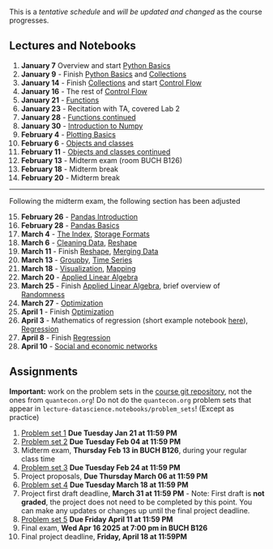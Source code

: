 This is a *tentative schedule* and *will be updated and changed* as the course progresses.

## Lectures and Notebooks
1. **January 7** Overview and start [Python Basics](https://datascience.quantecon.org/python_fundamentals/basics.html)
2. **January 9** - Finish [Python Basics](https://datascience.quantecon.org/python_fundamentals/basics.html) and [Collections](https://datascience.quantecon.org/python_fundamentals/collections.html)
3. **January 14** - Finish [Collections](https://datascience.quantecon.org/python_fundamentals/collections.html) and start [Control Flow](https://datascience.quantecon.org/python_fundamentals/control_flow.html)
4. **January 16** - The rest of [Control Flow](https://datascience.quantecon.org/python_fundamentals/control_flow.html)
5. **January 21** - [Functions](https://datascience.quantecon.org/python_fundamentals/functions.html)
6. **January 23** - Recitation with TA, covered Lab 2
7. **January 28** - [Functions continued](https://datascience.quantecon.org/python_fundamentals/functions.html)
8. **January 30** - [Introduction to Numpy](https://datascience.quantecon.org/scientific/numpy_arrays.html)
9.  **February 4** - [Plotting Basics](https://datascience.quantecon.org/scientific/plotting.html)
10. **February 6** - [Objects and classes](./extra/objects-and-classes.ipynb)
11. **February 11** - [Objects and classes continued](./extra/objects-and-classes.ipynb)
12. **February 13** - Midterm exam (room BUCH B126)
13. **February 18** - Midterm break
14. **February 20** - Midterm break
--------------------------------------------------------------------------------------------------------------------------
Following the midterm exam, the following section has been adjusted

15. **February 26** - [Pandas Introduction](https://datascience.quantecon.org/pandas/intro.html)
16. **February 28** - [Pandas Basics](https://datascience.quantecon.org/pandas/basics.html)
17. **March 4** -  [The Index](https://datascience.quantecon.org/pandas/the_index.html), [Storage Formats](https://datascience.quantecon.org/pandas/storage_formats.html)
18. **March 6** - [Cleaning Data](https://datascience.quantecon.org/pandas/data_clean.html), [Reshape](https://datascience.quantecon.org/pandas/reshape.html)
19. **March 11** - Finish [Reshape](https://datascience.quantecon.org/tools/matplotlib.html), [Merging Data](https://datascience.quantecon.org/pandas/merge.html)
20. **March 13** - [Groupby](https://datascience.quantecon.org/pandas/groupby.html), [Time Series](https://datascience.quantecon.org/pandas/timeseries.html)
21. **March 18** - [Visualization](https://datascience.quantecon.org/tools/matplotlib.html), [Mapping](https://datascience.quantecon.org/tools/maps.html)
22. **March 20** - [Applied Linear Algebra](https://datascience.quantecon.org/scientific/applied_linalg.html)
23. **March 25** - Finish [Applied Linear Algebra](https://datascience.quantecon.org/scientific/applied_linalg.html), brief overview of [Randomness](https://datascience.quantecon.org/numpy/randomness.html)
24. **March 27** - [Optimization](https://datascience.quantecon.org/scientific/optimization.html)
25. **April 1** - Finish [Optimization](https://datascience.quantecon.org/scientific/optimization.html)
26. **April 3** - Mathematics of regression (short example notebook [here](./extra/optimization_example_regression.ipynb)), [Regression](https://datascience.quantecon.org/tools/regression.html)
27. **April 8** - Finish [Regression](https://datascience.quantecon.org/tools/regression.html)
28. **April 10** - [Social and economic networks](https://datascience.quantecon.org/applications/networks.html)

## Assignments
**Important:** work on the problem sets in the [course git repository](https://github.com/ubcecon/ECON323_2025_Spring/tree/master/problem_sets), not the ones from `quantecon.org`! Do not do the `quantecon.org` problem sets that appear in `lecture-datascience.notebooks/problem_sets`! (Except as practice)
1. [Problem set 1](./problem_sets/problem_set_1.ipynb) **Due Tuesday Jan 21 at 11:59 PM**
2. [Problem set 2](./problem_sets/problem_set_2.ipynb) **Due Tuesday Feb 04 at 11:59 PM**
3. Midterm exam, **Thursday Feb 13 in BUCH B126**, during your regular class time
4. [Problem set 3](./problem_sets/problem_set_3.ipynb) **Due Tuesday Feb 24 at 11:59 PM**
5. Project proposals, **Due Thursday March 06 at 11:59 PM**
6. [Problem set 4](./problem_sets/problem_set_4.ipynb) **Due Tuesday March 18 at 11:59 PM**
8. Project first draft deadline, **March 31 at 11:59 PM** - Note: First draft is **not graded**, the project does not need to be completed by this point. You can make any updates or changes up until the final project deadline.
9. [Problem set 5](./problem_sets/problem_set_5.ipynb) **Due Friday April 11 at 11:59 PM**
10. Final exam, **Wed Apr 16 2025 at 7:00 pm in BUCH B126**
11. Final project deadline, **Friday, April 18 at 11:59PM**
